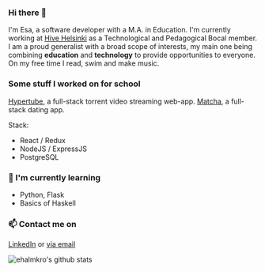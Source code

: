

### Hi there 👋

I'm Esa, a software developer with a M.A. in Education. I'm currently working at [Hive Helsinki](http://www.hive.fi) as a Technological and Pedagogical Bocal member. I am a proud generalist with a broad scope of interests, my main one being combining **education** and **technology** to provide opportunities to everyone. On my free time I read, swim and make music.

### Some stuff I worked on for school

[Hypertube](https://github.com/DianaMukaliyeva/hypertube), a full-stack torrent video streaming web-app.
[Matcha](https://github.com/iljaSL/matcha), a full-stack dating app.

Stack: 
- React / Redux
- NodeJS / ExpressJS
- PostgreSQL

### 🌱 I'm currently learning
- Python, Flask
- Basics of Haskell

### 📫 Contact me on
[LinkedIn](https://www.linkedin.com/in/esahalmkrona/)
or [via email](mailto:esa@halmkrona.fi?)

![ehalmkro's github stats](https://github-readme-stats.vercel.app/api?username=ehalmkro)
